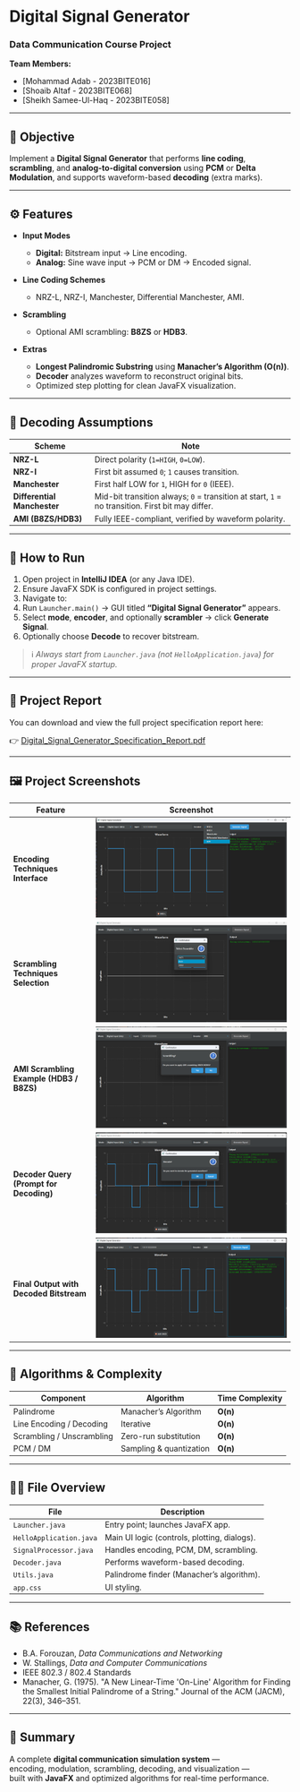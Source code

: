 # Digital Signal Generator
### Data Communication Course Project

**Team Members:**
- [Mohammad Adab - 2023BITE016]
- [Shoaib Altaf - 2023BITE068]
- [Sheikh Samee-Ul-Haq - 2023BITE058]

---

## 🎯 Objective
Implement a **Digital Signal Generator** that performs **line coding**, **scrambling**, and **analog-to-digital conversion** using **PCM** or **Delta Modulation**, and supports waveform-based **decoding** (extra marks).

---

## ⚙️ Features

- **Input Modes**
    - **Digital:** Bitstream input → Line encoding.
    - **Analog:** Sine wave input → PCM or DM → Encoded signal.

- **Line Coding Schemes**
    - NRZ-L, NRZ-I, Manchester, Differential Manchester, AMI.

- **Scrambling**
    - Optional AMI scrambling: **B8ZS** or **HDB3**.

- **Extras**
    - **Longest Palindromic Substring** using **Manacher’s Algorithm (O(n))**.
    - **Decoder** analyzes waveform to reconstruct original bits.
    - Optimized step plotting for clean JavaFX visualization.

---

## 🧩 Decoding Assumptions

| Scheme | Note |
|---------|------|
| **NRZ-L** | Direct polarity (`1=HIGH`, `0=LOW`). |
| **NRZ-I** | First bit assumed `0`; `1` causes transition. |
| **Manchester** | First half LOW for `1`, HIGH for `0` (IEEE). |
| **Differential Manchester** | Mid-bit transition always; `0` = transition at start, `1` = no transition. First bit may differ. |
| **AMI (B8ZS/HDB3)** | Fully IEEE-compliant, verified by waveform polarity. |

---

## 🚀 How to Run

1. Open project in **IntelliJ IDEA** (or any Java IDE).
2. Ensure JavaFX SDK is configured in project settings.
3. Navigate to:  
4. Run `Launcher.main()` → GUI titled **“Digital Signal Generator”** appears.
5. Select **mode**, **encoder**, and optionally **scrambler** → click **Generate Signal**.
6. Optionally choose **Decode** to recover bitstream.

> ℹ️ *Always start from `Launcher.java` (not `HelloApplication.java`) for proper JavaFX startup.*

---

## 📄 Project Report

You can download and view the full project specification report here:

👉 [Digital_Signal_Generator_Specification_Report.pdf](./Digital_Signal_Generator_Report.pdf)

---


## 🖼️ Project Screenshots

| Feature | Screenshot |
|----------|-------------|
| **Encoding Techniques Interface** | ![Encoding Techniques](screenshots/encoding_techniques.png) |
| **Scrambling Techniques Selection** | ![Scrambling Techniques](screenshots/scrambling_techniques.png) |
| **AMI Scrambling Example (HDB3 / B8ZS)** | ![Scrambling Example](screenshots/scrambling.png) |
| **Decoder Query (Prompt for Decoding)** | ![Asking Decoding](screenshots/asking_decoding.png) |
| **Final Output with Decoded Bitstream** | ![Final Output](screenshots/final_output.png) |

---


## 🧮 Algorithms & Complexity

| Component | Algorithm | Time Complexity |
|------------|------------|----------------|
| Palindrome | Manacher’s Algorithm | **O(n)** |
| Line Encoding / Decoding | Iterative | **O(n)** |
| Scrambling / Unscrambling | Zero-run substitution | **O(n)** |
| PCM / DM | Sampling & quantization | **O(n)** |

---

## 🧑‍💻 File Overview

| File | Description |
|------|--------------|
| `Launcher.java` | Entry point; launches JavaFX app. |
| `HelloApplication.java` | Main UI logic (controls, plotting, dialogs). |
| `SignalProcessor.java` | Handles encoding, PCM, DM, scrambling. |
| `Decoder.java` | Performs waveform-based decoding. |
| `Utils.java` | Palindrome finder (Manacher’s algorithm). |
| `app.css` | UI styling. |


---

## 📚 References
- B.A. Forouzan, *Data Communications and Networking*
- W. Stallings, *Data and Computer Communications*
- IEEE 802.3 / 802.4 Standards
- Manacher, G. (1975). "A New Linear-Time 'On-Line' Algorithm for Finding the Smallest Initial Palindrome of a String." Journal of the ACM (JACM), 22(3), 346–351.

---

## 🏁 Summary
A complete **digital communication simulation system** —  
encoding, modulation, scrambling, decoding, and visualization —  
built with **JavaFX** and optimized algorithms for real-time performance.
